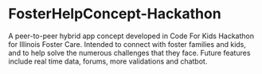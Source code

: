 # FosterHelpConcept-Hackathon
A peer-to-peer hybrid app concept developed in Code For Kids Hackathon for Illinois Foster Care.
Intended to connect with foster families and kids, and to help solve the numerous challenges that they face. 
Future features include real time data, forums, more validations and chatbot.
